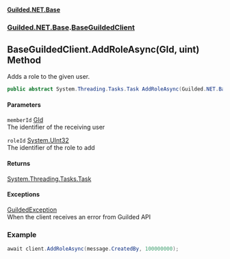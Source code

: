#### [Guilded.NET.Base](Guilded_NET_Base.md 'Guilded.NET.Base')
### [Guilded.NET.Base](Guilded_NET_Base.md#Guilded_NET_Base 'Guilded.NET.Base').[BaseGuildedClient](BaseGuildedClient.md 'Guilded.NET.Base.BaseGuildedClient')
## BaseGuildedClient.AddRoleAsync(GId, uint) Method
Adds a role to the given user.  
```csharp
public abstract System.Threading.Tasks.Task AddRoleAsync(Guilded.NET.Base.GId memberId, uint roleId);
```
#### Parameters
<a name='Guilded_NET_Base_BaseGuildedClient_AddRoleAsync(Guilded_NET_Base_GId_uint)_memberId'></a>
`memberId` [GId](GId.md 'Guilded.NET.Base.GId')  
The identifier of the receiving user
  
<a name='Guilded_NET_Base_BaseGuildedClient_AddRoleAsync(Guilded_NET_Base_GId_uint)_roleId'></a>
`roleId` [System.UInt32](https://docs.microsoft.com/en-us/dotnet/api/System.UInt32 'System.UInt32')  
The identifier of the role to add
  
#### Returns
[System.Threading.Tasks.Task](https://docs.microsoft.com/en-us/dotnet/api/System.Threading.Tasks.Task 'System.Threading.Tasks.Task')  
#### Exceptions
[GuildedException](GuildedException.md 'Guilded.NET.Base.GuildedException')  
When the client receives an error from Guilded API
### Example
```csharp
await client.AddRoleAsync(message.CreatedBy, 100000000);  
```
